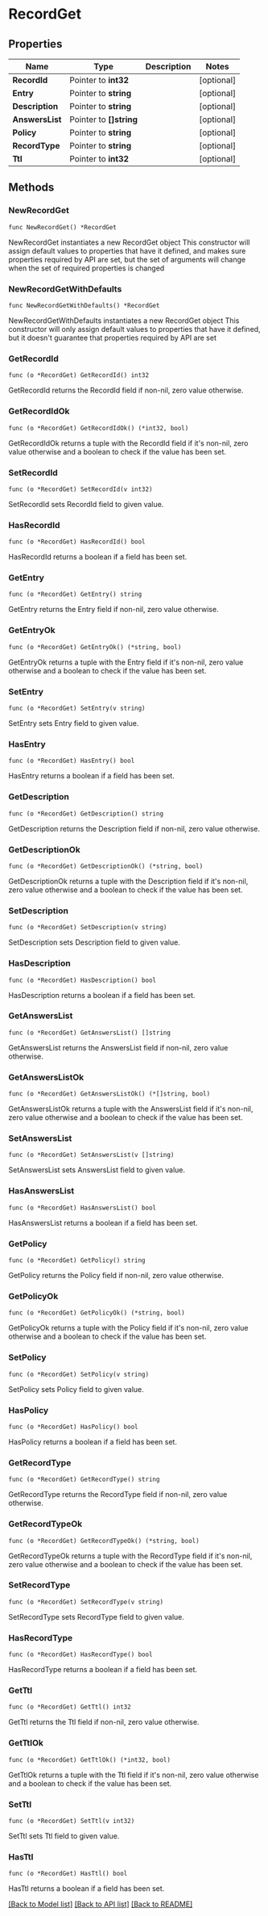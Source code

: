 # RecordGet

## Properties

Name | Type | Description | Notes
------------ | ------------- | ------------- | -------------
**RecordId** | Pointer to **int32** |  | [optional] 
**Entry** | Pointer to **string** |  | [optional] 
**Description** | Pointer to **string** |  | [optional] 
**AnswersList** | Pointer to **[]string** |  | [optional] 
**Policy** | Pointer to **string** |  | [optional] 
**RecordType** | Pointer to **string** |  | [optional] 
**Ttl** | Pointer to **int32** |  | [optional] 

## Methods

### NewRecordGet

`func NewRecordGet() *RecordGet`

NewRecordGet instantiates a new RecordGet object
This constructor will assign default values to properties that have it defined,
and makes sure properties required by API are set, but the set of arguments
will change when the set of required properties is changed

### NewRecordGetWithDefaults

`func NewRecordGetWithDefaults() *RecordGet`

NewRecordGetWithDefaults instantiates a new RecordGet object
This constructor will only assign default values to properties that have it defined,
but it doesn't guarantee that properties required by API are set

### GetRecordId

`func (o *RecordGet) GetRecordId() int32`

GetRecordId returns the RecordId field if non-nil, zero value otherwise.

### GetRecordIdOk

`func (o *RecordGet) GetRecordIdOk() (*int32, bool)`

GetRecordIdOk returns a tuple with the RecordId field if it's non-nil, zero value otherwise
and a boolean to check if the value has been set.

### SetRecordId

`func (o *RecordGet) SetRecordId(v int32)`

SetRecordId sets RecordId field to given value.

### HasRecordId

`func (o *RecordGet) HasRecordId() bool`

HasRecordId returns a boolean if a field has been set.

### GetEntry

`func (o *RecordGet) GetEntry() string`

GetEntry returns the Entry field if non-nil, zero value otherwise.

### GetEntryOk

`func (o *RecordGet) GetEntryOk() (*string, bool)`

GetEntryOk returns a tuple with the Entry field if it's non-nil, zero value otherwise
and a boolean to check if the value has been set.

### SetEntry

`func (o *RecordGet) SetEntry(v string)`

SetEntry sets Entry field to given value.

### HasEntry

`func (o *RecordGet) HasEntry() bool`

HasEntry returns a boolean if a field has been set.

### GetDescription

`func (o *RecordGet) GetDescription() string`

GetDescription returns the Description field if non-nil, zero value otherwise.

### GetDescriptionOk

`func (o *RecordGet) GetDescriptionOk() (*string, bool)`

GetDescriptionOk returns a tuple with the Description field if it's non-nil, zero value otherwise
and a boolean to check if the value has been set.

### SetDescription

`func (o *RecordGet) SetDescription(v string)`

SetDescription sets Description field to given value.

### HasDescription

`func (o *RecordGet) HasDescription() bool`

HasDescription returns a boolean if a field has been set.

### GetAnswersList

`func (o *RecordGet) GetAnswersList() []string`

GetAnswersList returns the AnswersList field if non-nil, zero value otherwise.

### GetAnswersListOk

`func (o *RecordGet) GetAnswersListOk() (*[]string, bool)`

GetAnswersListOk returns a tuple with the AnswersList field if it's non-nil, zero value otherwise
and a boolean to check if the value has been set.

### SetAnswersList

`func (o *RecordGet) SetAnswersList(v []string)`

SetAnswersList sets AnswersList field to given value.

### HasAnswersList

`func (o *RecordGet) HasAnswersList() bool`

HasAnswersList returns a boolean if a field has been set.

### GetPolicy

`func (o *RecordGet) GetPolicy() string`

GetPolicy returns the Policy field if non-nil, zero value otherwise.

### GetPolicyOk

`func (o *RecordGet) GetPolicyOk() (*string, bool)`

GetPolicyOk returns a tuple with the Policy field if it's non-nil, zero value otherwise
and a boolean to check if the value has been set.

### SetPolicy

`func (o *RecordGet) SetPolicy(v string)`

SetPolicy sets Policy field to given value.

### HasPolicy

`func (o *RecordGet) HasPolicy() bool`

HasPolicy returns a boolean if a field has been set.

### GetRecordType

`func (o *RecordGet) GetRecordType() string`

GetRecordType returns the RecordType field if non-nil, zero value otherwise.

### GetRecordTypeOk

`func (o *RecordGet) GetRecordTypeOk() (*string, bool)`

GetRecordTypeOk returns a tuple with the RecordType field if it's non-nil, zero value otherwise
and a boolean to check if the value has been set.

### SetRecordType

`func (o *RecordGet) SetRecordType(v string)`

SetRecordType sets RecordType field to given value.

### HasRecordType

`func (o *RecordGet) HasRecordType() bool`

HasRecordType returns a boolean if a field has been set.

### GetTtl

`func (o *RecordGet) GetTtl() int32`

GetTtl returns the Ttl field if non-nil, zero value otherwise.

### GetTtlOk

`func (o *RecordGet) GetTtlOk() (*int32, bool)`

GetTtlOk returns a tuple with the Ttl field if it's non-nil, zero value otherwise
and a boolean to check if the value has been set.

### SetTtl

`func (o *RecordGet) SetTtl(v int32)`

SetTtl sets Ttl field to given value.

### HasTtl

`func (o *RecordGet) HasTtl() bool`

HasTtl returns a boolean if a field has been set.


[[Back to Model list]](../README.md#documentation-for-models) [[Back to API list]](../README.md#documentation-for-api-endpoints) [[Back to README]](../README.md)


